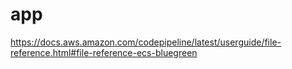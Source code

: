 # app

https://docs.aws.amazon.com/codepipeline/latest/userguide/file-reference.html#file-reference-ecs-bluegreen